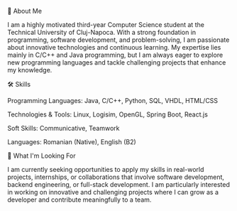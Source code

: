 🚀 About Me

I am a highly motivated third-year Computer Science student at the Technical University of Cluj-Napoca. With a strong foundation in programming, software development, and problem-solving, I am passionate about innovative technologies and continuous learning. My expertise lies mainly in C/C++ and Java programming, but I am always eager to explore new programming languages and tackle challenging projects that enhance my knowledge.

🛠️ Skills

Programming Languages: Java, C/C++, Python, SQL, VHDL, HTML/CSS

Technologies & Tools: Linux, Logisim, OpenGL, Spring Boot, React.js

Soft Skills: Communicative, Teamwork

Languages: Romanian (Native), English (B2)

🎯 What I'm Looking For

I am currently seeking opportunities to apply my skills in real-world projects, internships, or collaborations that involve software development, backend engineering, or full-stack development. I am particularly interested in working on innovative and challenging projects where I can grow as a developer and contribute meaningfully to a team.
